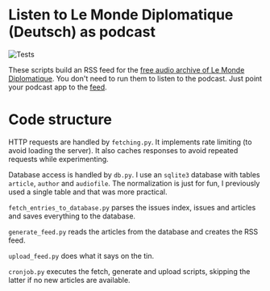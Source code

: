 # Listen to Le Monde Diplomatique (Deutsch) as podcast

![Tests](https://github.com/ignamv/lemonde_podcast_deutsch/actions/workflows/check.yml/badge.svg)

These scripts build an RSS feed for the [free audio archive of Le Monde Diplomatique](https://monde-diplomatique.de/archiv-audio).
You don't need to run them to listen to the podcast. Just point your podcast app to the [feed](https://ignamv.github.io/lemonde_podcast_deutsch/feed.xml).

# Code structure

HTTP requests are handled by `fetching.py`.
It implements rate limiting (to avoid loading the server).
It also caches responses to avoid repeated requests while experimenting.

Database access is handled by `db.py`.
I use an `sqlite3` database with tables `article`, `author` and `audiofile`.
The normalization is just for fun, I previously used a single table and that was more practical.

`fetch_entries_to_database.py` parses the issues index, issues and articles and saves everything to the database.

`generate_feed.py` reads the articles from the database and creates the RSS feed.

`upload_feed.py` does what it says on the tin.

`cronjob.py` executes the fetch, generate and upload scripts, skipping the latter if no new articles are available.
